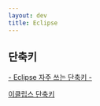 ```yaml
---
layout: dev
title: Eclipse
---
```

## 단축키

[- Eclipse 자주 쓰는 단축키 -](http://egloos.zum.com/littletrue/v/3987863)

[이클립스 단축키](http://h5bak.tistory.com/161)